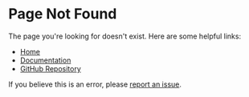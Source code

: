 # Page Not Found

The page you're looking for doesn't exist. Here are some helpful links:

- [Home](../index.md)
- [Documentation](../index.md)
- [GitHub Repository](https://github.com/viktorwinschel/mes)

If you believe this is an error, please [report an issue](https://github.com/viktorwinschel/mes/issues). 